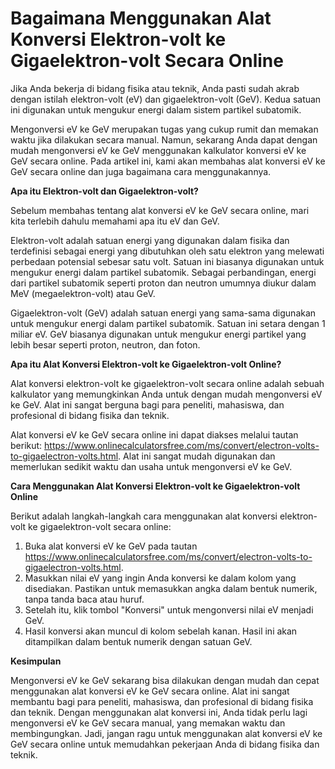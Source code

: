 Bagaimana Menggunakan Alat Konversi Elektron-volt ke Gigaelektron-volt Secara Online
====================================================================================

Jika Anda bekerja di bidang fisika atau teknik, Anda pasti sudah akrab dengan istilah elektron-volt (eV) dan gigaelektron-volt (GeV). Kedua satuan ini digunakan untuk mengukur energi dalam sistem partikel subatomik.

Mengonversi eV ke GeV merupakan tugas yang cukup rumit dan memakan waktu jika dilakukan secara manual. Namun, sekarang Anda dapat dengan mudah mengonversi eV ke GeV menggunakan kalkulator konversi eV ke GeV secara online. Pada artikel ini, kami akan membahas alat konversi eV ke GeV secara online dan juga bagaimana cara menggunakannya.

**Apa itu Elektron-volt dan Gigaelektron-volt?**

Sebelum membahas tentang alat konversi eV ke GeV secara online, mari kita terlebih dahulu memahami apa itu eV dan GeV.

Elektron-volt adalah satuan energi yang digunakan dalam fisika dan terdefinisi sebagai energi yang dibutuhkan oleh satu elektron yang melewati perbedaan potensial sebesar satu volt. Satuan ini biasanya digunakan untuk mengukur energi dalam partikel subatomik. Sebagai perbandingan, energi dari partikel subatomik seperti proton dan neutron umumnya diukur dalam MeV (megaelektron-volt) atau GeV.

Gigaelektron-volt (GeV) adalah satuan energi yang sama-sama digunakan untuk mengukur energi dalam partikel subatomik. Satuan ini setara dengan 1 miliar eV. GeV biasanya digunakan untuk mengukur energi partikel yang lebih besar seperti proton, neutron, dan foton.

**Apa itu Alat Konversi Elektron-volt ke Gigaelektron-volt Online?**

Alat konversi elektron-volt ke gigaelektron-volt secara online adalah sebuah kalkulator yang memungkinkan Anda untuk dengan mudah mengonversi eV ke GeV. Alat ini sangat berguna bagi para peneliti, mahasiswa, dan profesional di bidang fisika dan teknik.

Alat konversi eV ke GeV secara online ini dapat diakses melalui tautan berikut: <https://www.onlinecalculatorsfree.com/ms/convert/electron-volts-to-gigaelectron-volts.html>. Alat ini sangat mudah digunakan dan memerlukan sedikit waktu dan usaha untuk mengonversi eV ke GeV.

**Cara Menggunakan Alat Konversi Elektron-volt ke Gigaelektron-volt Online**

Berikut adalah langkah-langkah cara menggunakan alat konversi elektron-volt ke gigaelektron-volt secara online:

1. Buka alat konversi eV ke GeV pada tautan <https://www.onlinecalculatorsfree.com/ms/convert/electron-volts-to-gigaelectron-volts.html>.
2. Masukkan nilai eV yang ingin Anda konversi ke dalam kolom yang disediakan. Pastikan untuk memasukkan angka dalam bentuk numerik, tanpa tanda baca atau huruf.
3. Setelah itu, klik tombol "Konversi" untuk mengonversi nilai eV menjadi GeV.
4. Hasil konversi akan muncul di kolom sebelah kanan. Hasil ini akan ditampilkan dalam bentuk numerik dengan satuan GeV.

**Kesimpulan**

Mengonversi eV ke GeV sekarang bisa dilakukan dengan mudah dan cepat menggunakan alat konversi eV ke GeV secara online. Alat ini sangat membantu bagi para peneliti, mahasiswa, dan profesional di bidang fisika dan teknik. Dengan menggunakan alat konversi ini, Anda tidak perlu lagi mengonversi eV ke GeV secara manual, yang memakan waktu dan membingungkan. Jadi, jangan ragu untuk menggunakan alat konversi eV ke GeV secara online untuk memudahkan pekerjaan Anda di bidang fisika dan teknik.